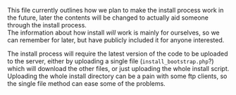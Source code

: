 This file currently outlines how we plan to make the install process work in the future, later the contents will be changed to actually aid someone through the install process.  
The information about how install *will* work is mainly for ourselves, so we can remember for later, but have publicly included it for anyone interested.

The install process will require the latest version of the code to be uploaded to the server,
either by uploading a single file (`install_bootstrap.php`?) which will download the other files,
or just uploading the whole install script.  Uploading the whole install directory can be a pain with some
ftp clients, so the single file method can ease some of the problems.